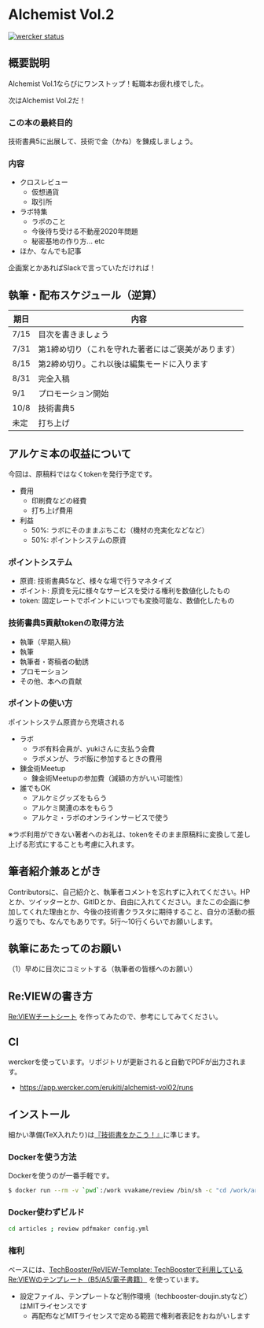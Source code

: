 # Alchemist Vol.2

[![wercker status](https://app.wercker.com/status/1b499348699bddecaf284f2b0e13c3c0/s/master "wercker status")](https://app.wercker.com/project/byKey/1b499348699bddecaf284f2b0e13c3c0)

## 概要説明

Alchemist Vol.1ならびにワンストップ！転職本お疲れ様でした。

次はAlchemist Vol.2だ！

### この本の最終目的

技術書典5に出展して、技術で金（かね）を錬成しましょう。

### 内容

* クロスレビュー
  * 仮想通貨
  * 取引所
* ラボ特集
  * ラボのこと
  * 今後待ち受ける不動産2020年問題
  * 秘密基地の作り方... etc
* ほか、なんでも記事

企画案とかあればSlackで言っていただければ！

## 執筆・配布スケジュール（逆算）

期日|内容
----|----
7/15|目次を書きましょう
7/31|第1締め切り（これを守れた著者にはご褒美があります）
8/15|第2締め切り。これ以後は編集モードに入ります
8/31|完全入稿
9/1|プロモーション開始
10/8|技術書典5
未定|打ち上げ

## アルケミ本の収益について

今回は、原稿料ではなくtokenを発行予定です。

  - 費用
    + 印刷費などの経費
    + 打ち上げ費用
  - 利益
    + 50%: ラボにそのままぶちこむ（機材の充実化などなど）
    + 50%: ポイントシステムの原資

### ポイントシステム

* 原資: 技術書典5など、様々な場で行うマネタイズ
* ポイント: 原資を元に様々なサービスを受ける権利を数値化したもの
* token: 固定レートでポイントにいつでも変換可能な、数値化したもの

### 技術書典5貢献tokenの取得方法

  - 執筆（早期入稿）
  - 執筆
  - 執筆者・寄稿者の勧誘
  - プロモーション
  - その他、本への貢献

### ポイントの使い方

ポイントシステム原資から充填される

* ラボ
  - ラボ有料会員が、yukiさんに支払う会費
  - ラボメンが、ラボ飯に参加するときの費用
* 錬金術Meetup
  - 錬金術Meetupの参加費（減額の方がいい可能性）
* 誰でもOK
  - アルケミグッズをもらう
  - アルケミ関連の本をもらう
  - アルケミ・ラボのオンラインサービスで使う

※ラボ利用ができない著者へのお礼は、tokenをそのまま原稿料に変換して差し上げる形式にすることも考慮に入れます。

## 筆者紹介兼あとがき

Contributorsに、自己紹介と、執筆者コメントを忘れずに入れてください。HPとか、ツイッターとか、GitIDとか、自由に入れてください。またこの企画に参加してくれた理由とか、今後の技術書クラスタに期待すること、自分の活動の振り返りでも、なんでもありです。5行～10行くらいでお願いします。

## 執筆にあたってのお願い

（1）早めに目次にコミットする（執筆者の皆様へのお願い）

## Re:VIEWの書き方

[Re:VIEWチートシート](https://gist.github.com/erukiti/c4e3189dda179a0f0b73299fb5787838) を作ってみたので、参考にしてみてください。

## CI

werckerを使っています。リポジトリが更新されると自動でPDFが出力されます。

* https://app.wercker.com/erukiti/alchemist-vol02/runs

## インストール

細かい準備(TeX入れたり)は[『技術書をかこう！』](https://github.com/TechBooster/C89-FirstStepReVIEW-v2)に準じます。

### Dockerを使う方法

Dockerを使うのが一番手軽です。

```sh
$ docker run --rm -v `pwd`:/work vvakame/review /bin/sh -c "cd /work/articles ; review-pdfmaker config.yml"
```

### Docker使わずビルド

```sh
cd articles ; review pdfmaker config.yml
```

### 権利

ベースには、[TechBooster/ReVIEW\-Template: TechBoosterで利用しているRe:VIEWのテンプレート（B5/A5/電子書籍）](https://github.com/TechBooster/ReVIEW-Template) を使っています。

  * 設定ファイル、テンプレートなど制作環境（techbooster-doujin.styなど）はMITライセンスです
    * 再配布などMITライセンスで定める範囲で権利者表記をおねがいします
